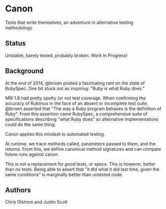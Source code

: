 Canon
=====

Tests that write themselves, an adventure in alternative testing methodology.

Status
------

Unstable, barely tested, probably broken. Work In Progress!

Background
----------

At the end of 2014, @brixen posted a fascinating rant on the state of RubySpec. One bit stuck out as inspiring: "Ruby is what Ruby does."

MRI 1.8 had pretty spotty (or no) test coverage. When confirming the accuracy of Rubinius in the face of an absent or incomplete test suite, @brixen asserted that "The way a Ruby program behaves is the definition of Ruby". From this assertion came RubySpec, a comprehensive suite of specifications describing "what Ruby does" so alternative implementations could do the same thing.

Canon applies this mindset to automated testing.

At runtime, we trace methods called, parameters passed to them, and the returns. From this, we define canonical method signatures and can compare future runs against canon.

This is not a replacement for *good* tests, or specs. This is however, better than no tests. Being able to assert that "it did what it did last time, given the same conditions" is marginally better than untested code.

Authors
-------

Chris Olstrom and Justin Scott
